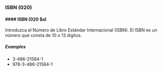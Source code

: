 ### ISBN (020)

#### #### ISBN (020 $a)

Introduzca el Número de Libro Estándar Internacional (ISBN). El ISBN es un número que consta de 10 o 13 dígitos.

##### Examples

- 3-486-21584-1
- 978-3-486-21584-1
